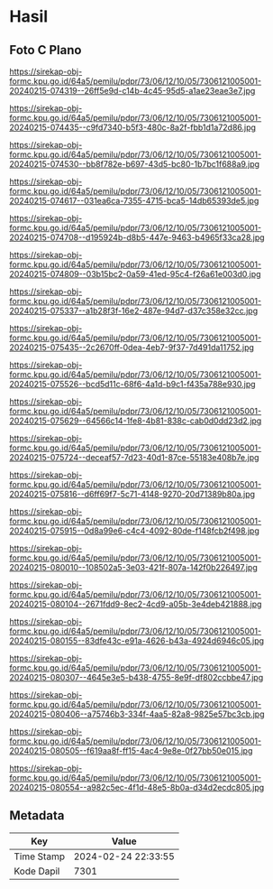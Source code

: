 # Hasil

## Foto C Plano

https://sirekap-obj-formc.kpu.go.id/64a5/pemilu/pdpr/73/06/12/10/05/7306121005001-20240215-074319--26ff5e9d-c14b-4c45-95d5-a1ae23eae3e7.jpg

https://sirekap-obj-formc.kpu.go.id/64a5/pemilu/pdpr/73/06/12/10/05/7306121005001-20240215-074435--c9fd7340-b5f3-480c-8a2f-fbb1d1a72d86.jpg

https://sirekap-obj-formc.kpu.go.id/64a5/pemilu/pdpr/73/06/12/10/05/7306121005001-20240215-074530--bb8f782e-b697-43d5-bc80-1b7bc1f688a9.jpg

https://sirekap-obj-formc.kpu.go.id/64a5/pemilu/pdpr/73/06/12/10/05/7306121005001-20240215-074617--031ea6ca-7355-4715-bca5-14db65393de5.jpg

https://sirekap-obj-formc.kpu.go.id/64a5/pemilu/pdpr/73/06/12/10/05/7306121005001-20240215-074708--d195924b-d8b5-447e-9463-b4965f33ca28.jpg

https://sirekap-obj-formc.kpu.go.id/64a5/pemilu/pdpr/73/06/12/10/05/7306121005001-20240215-074809--03b15bc2-0a59-41ed-95c4-f26a61e003d0.jpg

https://sirekap-obj-formc.kpu.go.id/64a5/pemilu/pdpr/73/06/12/10/05/7306121005001-20240215-075337--a1b28f3f-16e2-487e-94d7-d37c358e32cc.jpg

https://sirekap-obj-formc.kpu.go.id/64a5/pemilu/pdpr/73/06/12/10/05/7306121005001-20240215-075435--2c2670ff-0dea-4eb7-9f37-7d491da11752.jpg

https://sirekap-obj-formc.kpu.go.id/64a5/pemilu/pdpr/73/06/12/10/05/7306121005001-20240215-075526--bcd5d11c-68f6-4a1d-b9c1-f435a788e930.jpg

https://sirekap-obj-formc.kpu.go.id/64a5/pemilu/pdpr/73/06/12/10/05/7306121005001-20240215-075629--64566c14-1fe8-4b81-838c-cab0d0dd23d2.jpg

https://sirekap-obj-formc.kpu.go.id/64a5/pemilu/pdpr/73/06/12/10/05/7306121005001-20240215-075724--deceaf57-7d23-40d1-87ce-55183e408b7e.jpg

https://sirekap-obj-formc.kpu.go.id/64a5/pemilu/pdpr/73/06/12/10/05/7306121005001-20240215-075816--d6ff69f7-5c71-4148-9270-20d71389b80a.jpg

https://sirekap-obj-formc.kpu.go.id/64a5/pemilu/pdpr/73/06/12/10/05/7306121005001-20240215-075915--0d8a99e6-c4c4-4092-80de-f148fcb2f498.jpg

https://sirekap-obj-formc.kpu.go.id/64a5/pemilu/pdpr/73/06/12/10/05/7306121005001-20240215-080010--108502a5-3e03-421f-807a-142f0b226497.jpg

https://sirekap-obj-formc.kpu.go.id/64a5/pemilu/pdpr/73/06/12/10/05/7306121005001-20240215-080104--2671fdd9-8ec2-4cd9-a05b-3e4deb421888.jpg

https://sirekap-obj-formc.kpu.go.id/64a5/pemilu/pdpr/73/06/12/10/05/7306121005001-20240215-080155--83dfe43c-e91a-4626-b43a-4924d6946c05.jpg

https://sirekap-obj-formc.kpu.go.id/64a5/pemilu/pdpr/73/06/12/10/05/7306121005001-20240215-080307--4645e3e5-b438-4755-8e9f-df802ccbbe47.jpg

https://sirekap-obj-formc.kpu.go.id/64a5/pemilu/pdpr/73/06/12/10/05/7306121005001-20240215-080406--a75746b3-334f-4aa5-82a8-9825e57bc3cb.jpg

https://sirekap-obj-formc.kpu.go.id/64a5/pemilu/pdpr/73/06/12/10/05/7306121005001-20240215-080505--f619aa8f-ff15-4ac4-9e8e-0f27bb50e015.jpg

https://sirekap-obj-formc.kpu.go.id/64a5/pemilu/pdpr/73/06/12/10/05/7306121005001-20240215-080554--a982c5ec-4f1d-48e5-8b0a-d34d2ecdc805.jpg


## Metadata

| Key        | Value               |
| ---------- | ------------------- |
| Time Stamp | 2024-02-24 22:33:55 |
| Kode Dapil | 7301                |




